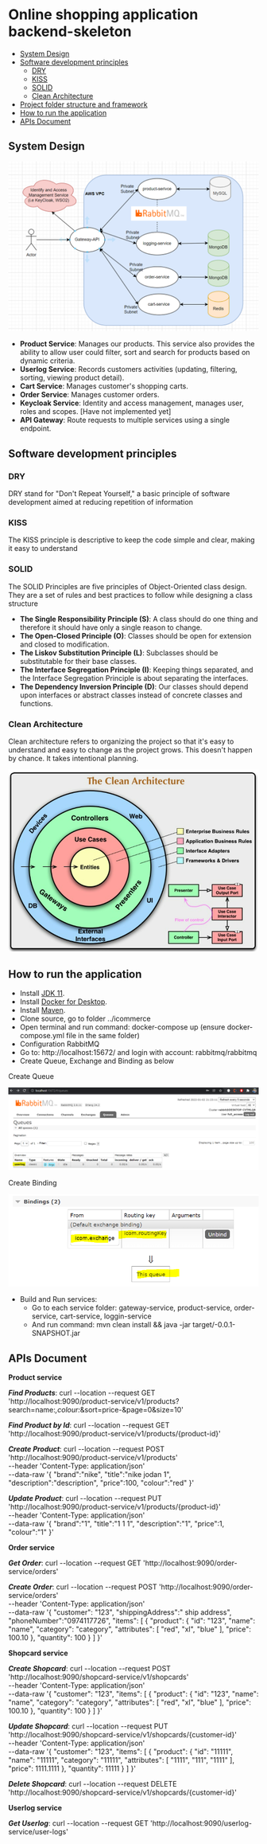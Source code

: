 # Online shopping application backend-skeleton
- [System Design](#system-design)
- [Software development principles](#software-development-principles)
    - [DRY](#dry)
    - [KISS](#kiss)
    - [SOLID](#solid)
    - [Clean Architecture](#clean-architecture)
- [Project folder structure and framework](project-folder-structure-and-framework)
- [How to run the application](#how-to-run-the-application)
- [APIs Document](#apis-document)

## System Design

![System Design](images/system_design.png)

- **Product Service**: Manages our products. This service also provides the ability to allow user could filter, sort and search for products based on dynamic criteria.
- **Userlog Service**: Records customers activities (updating, filtering, sorting, viewing product detail).
- **Cart Service**: Manages customer's shopping carts.
- **Order Service**: Manages customer orders.
- **Keycloak Service**: Identity and access management, manages user, roles and scopes. [Have not implemented yet]
- **API Gateway**: Route requests to multiple services using a single endpoint.

## Software development principles

### DRY
DRY stand for "Don't Repeat Yourself," a basic principle of software development aimed at reducing repetition of information

### KISS
The KISS principle is descriptive to keep the code simple and clear, making it easy to understand

### SOLID
The SOLID Principles are five principles of Object-Oriented class design. They are a set of rules and best practices to follow while designing a class structure
- **The Single Responsibility Principle (S)**: A class should do one thing and therefore it should have only a single reason to change.
- **The Open-Closed Principle (O)**: Classes should be open for extension and closed to modification.
- **The Liskov Substitution Principle (L)**: Subclasses should be substitutable for their base classes.
- **The Interface Segregation Principle (I)**: Keeping things separated, and the Interface Segregation Principle is about separating the interfaces.
- **The Dependency Inversion Principle (D)**: Our classes should depend upon interfaces or abstract classes instead of concrete classes and functions.

### Clean Architecture
Clean architecture refers to organizing the project so that it's easy to understand and easy to change as the project grows. This doesn't happen by chance. It takes intentional planning.

![Clean Architecture](images/clean_architecture.jpg)

## How to run the application

- Install [JDK 11](https://www.oracle.com/java/technologies/javase-jdk11-downloads.html).
- Install [Docker for Desktop](https://www.docker.com/products/docker-desktop).
- Install [Maven](https://maven.apache.org/download.cgi?Preferred=ftp://mirror.reverse.net/pub/apache/).
- Clone source, go to folder ../icommerce
- Open terminal and run command: docker-compose up (ensure docker-compose.yml file in the same folder)
- Configuration RabbitMQ
- Go to: http://localhost:15672/ and login with account: rabbitmq/rabbitmq
- Create Queue, Exchange and Binding as below

Create Queue

![Create Queue](images/create_rabbitmq_queue.png)

Create Binding

![Create Binding](images/create_rabbitmq_binding.png)

- Build and Run services: 
    + Go to each service folder: gateway-service, product-service, order-service, cart-service, loggin-service
    + And run command: mvn clean install && java -jar target/<service-name>-0.0.1-SNAPSHOT.jar


## APIs Document

**Product service**

***Find Products***:
curl --location --request GET 'http://localhost:9090/product-service/v1/products?search=name:*,colour:*&sort=price-&page=0&size=10'

***Find Product by Id***:
curl --location --request GET 'http://localhost:9090/product-service/v1/products/{product-id}'

***Create Product***:
curl --location --request POST 'http://localhost:9090/product-service/v1/products' \
--header 'Content-Type: application/json' \
--data-raw '{
    "brand":"nike",
    "title":"nike jodan 1",
    "description":"description",
    "price":100,
    "colour":"red"
}'

***Update Product***:
curl --location --request PUT 'http://localhost:9090/product-service/v1/products/{product-id}' \
--header 'Content-Type: application/json' \
--data-raw '{
    "brand":"1",
    "title":"1 1 1",
    "description":"1",
    "price":1,
    "colour":"1"
}'

**Order service**

***Get Order***:
curl --location --request GET 'http://localhost:9090/order-service/orders'

***Create Order***:
curl --location --request POST 'http://localhost:9090/order-service/orders' \
--header 'Content-Type: application/json' \
--data-raw '{
    "customer": "123",
    "shippingAddress":" ship address",
    "phoneNumber":"0974117726",
    "items": [
        {
            "product": {
                "id": "123",
                "name": "name",
                "category": "category",
                "attributes": [
                    "red",
                    "xl",
                    "blue"
                ],
                "price": 100.10
            },
            "quantity": 100
        }
    ]
}'

**Shopcard service**

***Create Shopcard***:
curl --location --request POST 'http://localhost:9090/shopcard-service/v1/shopcards' \
--header 'Content-Type: application/json' \
--data-raw '{
    "customer": "123",
    "items": [
        {
            "product": {
                "id": "123",
                "name": "name",
                "category": "category",
                "attributes": [
                    "red",
                    "xl",
                    "blue"
                ],
                "price": 100.10
            },
            "quantity": 100
        }
    ]
}'

***Update Shopcard***:
curl --location --request PUT 'http://localhost:9090/shopcard-service/v1/shopcards/{customer-id}' \
--header 'Content-Type: application/json' \
--data-raw '{
    "customer": "123",
    "items": [
        {
            "product": {
                "id": "11111",
                "name": "11111",
                "category": "11111",
                "attributes": [
                    "1111",
                    "111",
                    "1111"
                ],
                "price": 1111.1111
            },
            "quantity": 11111
        }
    ]
}'

***Delete Shopcard***:
curl --location --request DELETE 'http://localhost:9090/shopcard-service/v1/shopcards/{customer-id}'

**Userlog service**

***Get Userlog***:
curl --location --request GET 'http://localhost:9090/userlog-service/user-logs'
